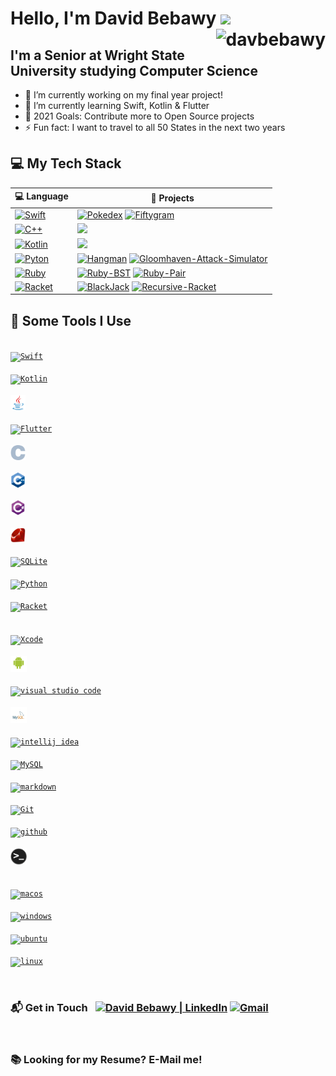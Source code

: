 # Hello, I'm David Bebawy <img src="https://github.com/blackcater/blackcater/raw/master/images/Hi.gif" height="32"/> <img align="right" src="https://komarev.com/ghpvc/?username=davbebawy&label=Profile%20views&color=0e75b6&style=flat" alt="davbebawy"/> </p>

## I'm a Senior at Wright State University studying Computer Science
- 🔭 I’m currently working on my final year project!
- 🌱 I’m currently learning Swift, Kotlin & Flutter
- 🥅 2021 Goals: Contribute more to Open Source projects
- ⚡ Fun fact: I want to travel to all 50 States in the next two years

## 💻 My Tech Stack
<!-- START OF PROFILE STACK, DO NOT REMOVE -->
| 💻 **Language** | 🚀 **Projects** |
|-|-|
| [![Swift](https://img.shields.io/badge/swift-%23FA7343.svg?&style=for-the-badge&logo=swift&logoColor=white)]() | [![Pokedex](https://img.shields.io/static/v1?label=Pokedex&message=%20&color=000605&logo=github&logoColor=white&labelColor=000605)](https://github.com/DavBebawy/Pokedex) [![Fiftygram](https://img.shields.io/static/v1?label=Fiftygram&message=%20&color=000605&logo=github&logoColor=white&labelColor=000605)](https://github.com/DavBebawy/Fiftygram) |
| [![C++](https://img.shields.io/badge/c++%20-%2300599C.svg?&style=for-the-badge&logo=c%2B%2B&ogoColor=white)]() | [![  ](https://img.shields.io/static/v1?label=first&message=%20&color=000605&logo=github&logoColor=white&labelColor=000605)](https://github.com/DavBebawy/first) |
| [![Kotlin](https://img.shields.io/badge/kotlin-%230095D5.svg?&style=for-the-badge&logo=kotlin&logoColor=white)]() | [![  ](https://img.shields.io/static/v1?label=in%20development&message=%20&color=000605&labelColor=000605)]() |
| [![Pyton](https://img.shields.io/badge/python%20-%2314354C.svg?&style=for-the-badge&logo=python&logoColor=white)]() | [![Hangman](https://img.shields.io/static/v1?label=Hangman&message=%20&color=000605&logo=github&logoColor=white&labelColor=000605)](https://github.com/DavBebawy/School-Projects/tree/master/Hangman) [![Gloomhaven-Attack-Simulator](https://img.shields.io/static/v1?label=Gloomhaven-Attack-Simulator&message=%20&color=000605&logo=github&logoColor=white&labelColor=000605)](https://github.com/DavBebawy/School-Projects/tree/master/Gloomhaven-Attack-Simulator) |
| [![Ruby](https://img.shields.io/badge/ruby-%23CC342D.svg?&style=for-the-badge&logo=ruby&logoColor=white)]() | [![Ruby-BST](https://img.shields.io/static/v1?label=Ruby-BST&message=%20&color=000605&logo=github&logoColor=white&labelColor=000605)](https://github.com/DavBebawy/School-Projects/tree/master/Ruby-BST) [![Ruby-Pair](https://img.shields.io/static/v1?label=Ruby-Pair&message=%20&color=000605&logo=github&logoColor=white&labelColor=000605)](https://github.com/DavBebawy/School-Projects/tree/master/Ruby-Pair)  |
| [![Racket](https://img.shields.io/static/v1?style=for-the-badge&message=Racket&color=9F1D20&logo=Racket&logoColor=FFFFFF&label=)]() |[![BlackJack](https://img.shields.io/static/v1?label=BlackJack&message=%20&color=000605&logo=github&logoColor=white&labelColor=000605)](https://github.com/DavBebawy/School-Projects/tree/master/BlackJack) [![Recursive-Racket](https://img.shields.io/static/v1?label=Recursive-Racket&message=%20&color=000605&logo=github&logoColor=white&labelColor=000605)](https://github.com/DavBebawy/School-Projects/tree/master/Recursive-Racket) |

## 🚀 Some Tools I Use

[<code>
<img alt="Swift" width="24px" src="https://developer.apple.com/assets/elements/icons/swift/swift-64x64_2x.png"/>
</code>](https://developer.apple.com/swift/)
[<code>
<img alt="Kotlin" width="24px" src="https://www.vectorlogo.zone/logos/kotlinlang/kotlinlang-icon.svg" />
</code>](https://kotlinlang.org)
[<code>
<img alt="Java" width="24px" src="https://raw.githubusercontent.com/devicons/devicon/master/icons/java/java-original.svg"/>
</code>](https://www.java.com)
[<code>
<img alt="Flutter" width="24px" src="https://www.vectorlogo.zone/logos/flutterio/flutterio-icon.svg"/>
</code>](https://flutter.dev)
[<code>
<img alt="C" width="24px" src="https://raw.githubusercontent.com/devicons/devicon/master/icons/c/c-original.svg"/>
</code>](https://www.cprogramming.com/)
[<code>
<img alt="C++" width="24px" src="https://raw.githubusercontent.com/devicons/devicon/master/icons/cplusplus/cplusplus-original.svg"/>
</code>](https://www.cplusplus.com/)
[<code>
<img alt="C#" width="24px" src="https://raw.githubusercontent.com/devicons/devicon/master/icons/csharp/csharp-original.svg"/>
</code>](https://docs.microsoft.com/en-us/dotnet/csharp/)
[<code>
<img alt="Ruby" width="24px" src="https://raw.githubusercontent.com/devicons/devicon/master/icons/ruby/ruby-original.svg"/>
</code>](https://www.ruby-lang.org/en/)
[<code>
<img alt="SQLite" width="24px" src="https://www.vectorlogo.zone/logos/sqlite/sqlite-icon.svg"/>
</code>](https://www.sqlite.org/)
[<code>
<img alt="Python" width="26px" src="https://img.icons8.com/color/226/000000/python.png">
</code>](https://www.python.org/)
[<code>
<img alt="Racket" width="24px" src="https://racket-lang.org/img/racket-logo.svg"/>
</code>](https://racket-lang.org)
<br />
[<code>
<img alt="Xcode" width="26px" src="https://developer.apple.com/design/human-interface-guidelines/macos/images/app-icon-realistic-materials_2x.png"/>
</code>](https://developer.apple.com/)
[<code>
<img alt="Android Studio" width="26px" src="https://raw.githubusercontent.com/devicons/devicon/master/icons/android/android-original-wordmark.svg"/>
</code>](https://developer.android.com)
[<code>
<img alt="visual studio code" width="26px" src="https://img.icons8.com/fluent/226/000000/visual-studio-code-2019.png" />
</code>](https://code.visualstudio.com/)
[<code>
<img alt="MySQL" width="26px" src="https://raw.githubusercontent.com/github/explore/80688e429a7d4ef2fca1e82350fe8e3517d3494d/topics/mysql/mysql.png">
</code>](https://dev.mysql.com/)
[<code>
<img alt="intellij idea" width="26px" src="https://img.icons8.com/color/226/000000/intellij-idea.png" />
</code>](https://www.jetbrains.com/idea/)
[<code>
<img alt="MySQL" width="26px" src="https://datarebellion.com/wp-content/uploads/2018/04/anaconda-logo-300x300.png">
</code>](https://www.anaconda.com/)
[<code>
<img alt="markdown" width="26px" src="https://img.icons8.com/ios-filled/100/000000/markdown.png">
</code>](https://www.markdownguide.org/)
[<code>
<img alt="Git" width="26px" src="https://img.icons8.com/color/226/000000/git.png">
</code>](https://git-scm.com/)
[<code>
<img alt="github" width="26px" src="https://img.icons8.com/ios-glyphs/226/000000/github.png">
</code>](https://github.com/)
[<code>
<img alt="terminal" width="26px" src="https://raw.githubusercontent.com/github/explore/80688e429a7d4ef2fca1e82350fe8e3517d3494d/topics/terminal/terminal.png">
</code>](https://docs.microsoft.com/en-us/windows/terminal/)
<br />
[<code>
<img alt="macos" width="26px" src="https://img.icons8.com/officel/160/000000/mac-logo.png">
</code>](https://developer.apple.com/macos/)
[<code>
<img alt="windows" width="26px" src="https://img.icons8.com/color/226/000000/windows-10.png">
</code>](https://www.microsoft.com/en-us/windows)
[<code>
<img alt="ubuntu" width="26px" src="https://img.icons8.com/color/96/000000/ubuntu--v1.png">
</code>](https://ubuntu.com/)
[<code>
<img alt="linux" width="26px" src="https://img.icons8.com/color/96/000000/linux.png">
</code>](https://www.kernel.org/)

<br />

### 📬 Get in Touch &ensp;[<img alt="David Bebawy | LinkedIn" src="https://img.icons8.com/fluent/21/000000/linkedin.png"/>][linkedin] [<img alt="Gmail"  src="https://img.icons8.com/fluent/20/000000/gmail--v2.png"/>][Gmail]
<br />

### 📚 Looking for my Resume? E-Mail me!

[linkedin]: https://www.linkedin.com/in/DBebawy
[gmail]: mailto:davidabebawy@gmail.com